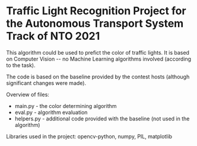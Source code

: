 # Traffic Light Recognition Project for the Autonomous Transport System Track of NTO 2021

This algorithm could be used to prefict the color of traffic lights.
It is based on Computer Vision -- no Machine Learning algorithms involved (according to the task).

The code is based on the baseline provided by the contest hosts (although significant changes were made).

Overview of files:
- main.py - the color determining algorithm
- eval.py - algorithm evaluation
- helpers.py - additional code provided with the baseline (not used in the algorithm)

Libraries used in the project: opencv-python, numpy, PIL, matplotlib

